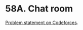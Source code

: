 # 58A. Chat room

[Problem statement on Codeforces](https://codeforces.com/problemset/problem/58/A?locale=en).